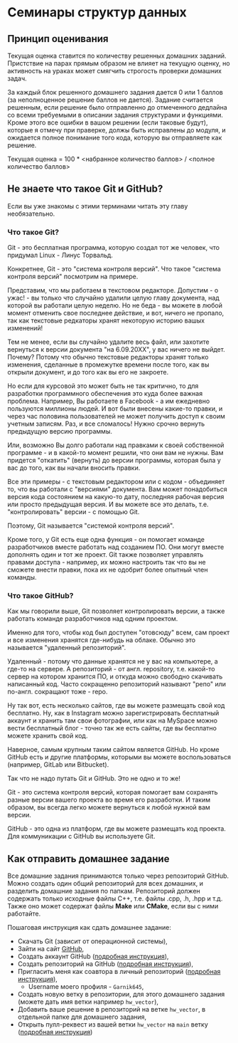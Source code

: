 # Семинары структур данных
## Принцип оценивания
Текущая оценка ставится по количеству решенных домашних заданий.
Пристствие на парах прямым образом не влияет на текущую оценку,
но активность на ураках может смягчить строгость проверки домашних задач.

За каждый блок решенного домашнего задания дается 0 или 1 баллов
(за неполноценное решение баллов не дается).
Задание считается решенным, если решение было отправленно до отмеченного
дедлайна со всеми требуемыми в описании задания структурами и функциями.
Кроме этого все ошибки в вашом решении (если таковые будут),
которые я отмечу при праверке, должы быть исправлены до модуля,
и ожидается полное понимание того кода,
которую вы отправляете как решение.

Текущая оценка = 100 * <набранное количество баллов> / <полное количество баллов>

## Не знаете что такое Git и GitHub?
Если вы уже знакомы с этими терминами читать эту главу необязательно.

### Что такое Git?
Git - это бесплатная программа, которую создал тот же человек,
что придумал Linux - Линус Торвальд.

Конкретнее, Git - это "система контроля версий".
Что такое "система контроля версий" посмотрим на примере.

Представим, что мы работаем в текстовом редакторе.
Допустим - о ужас! - вы только что случайно удалили целую главу документа,
над которой вы работали целую неделю.
Но не беда - вы можете в любой момент отменить свое последнее действие,
и вот, ничего не пропало, так как текстовые редкаторы хранят некоторую историю
вашых изменений!

Тем не менее, если вы случайно удалите весь файл,
или захотите вернуться к версии документа "на 6.09.20ХХ",
у вас ничего не выйдет. Почему?
Потому что обычно текстовые редакторы хранят только изменения,
сделанные в промежутке времени после того, как вы открыли документ,
и до того как вы его не закроете.

Но если для курсовой это может быть не так критично,
то для разработки программного обеспечения это куда более важная проблема.
Например, Вы работаете в Facebook - а им ежедневно пользуются миллионы людей.
И вот были внесены какие-то правки, и через час половина пользователей не может получить доступ к своим учетным записям.
Раз, и все сломалось!
Нужно срочно вернуть предыдущую версию программы.

Или, возможно Вы долго работали над правками к своей собственной программе - и в какой-то момент решили,
что они вам не нужны.
Вам придется "откатить" (вернуть) до версии программы,
которая была у вас до того,
как вы начали вносить правки.

Все эти примеры - с текстовым редактором или с кодом - объединяет то,
что вы работали с "версиями" документа.
Вам может понадобиться версия кода состоянием на какую-то дату,
последняя рабочая версия или просто предыдущая версия.
И вы можете все это делать, т.е. "контролировать" версии -  с помощью Git.

Поэтому, Git называется "системой контроля версий".

Кроме того, у Git есть еще одна функция - он помогает команде разработчиков вместе работать над созданием ПО.
Они могут вместе дополнять один и тот же проект.
Git также позволяет управлять правами доступа - например,
их можно настроить так что вы не сможете внести правки,
пока их не одобрит более опытный член команды.

### Что такое GitHub?
Как мы говорили выше, Git позволяет контролировать версии, а также работать команде разработчиков над одним проектом.

Именно для того, чтобы код был доступен "отовсюду" всем, сам проект и все изменения хранятся где-нибудь на облаке. Обычно это называется "удаленный репозиторий".

Удаленный - потому что данные хранятся не у вас на компьютере,
а где-то на сервере. А репозиторий - от англ. repository, т.е. какой-то сервер на котором хранится ПО,
и откуда можно свободно скачивать написанный код.
Часто сокращенно репозиторий называют "репо" или по-англ. сокращают тоже - repo.

Ну так вот, есть несколько сайтов,
где вы можете размещать свой код бесплатно.
Ну, как в Instagram можно зарегистрировать бесплатный аккаунт и хранить там свои фотографии,
или как на MySpace можно вести бесплатный блог - точно так же есть сайты,
где вы бесплатно можете хранить свой код.

Наверное, самым крупным таким сайтом является GitHub.
Но кроме GitHub есть и другие платформы,
которыми вы можете воспользоваться (например, GitLab или Bitbucket).

Так что не надо путать Git и GitHub. Это не одно и то же!

Git - это система контроля версий,
которая помогает вам сохранять разные версии вашего проекта во время его разработки.
И таким образом, вы всегда легко можете вернуться к любой нужной вам версии.

GitHub - это одна из платформ, где вы можете размещать код проекта.
Для коммуникации с GitHub вы используете Git.

## Как отправить домашнее задание
Все домашние задания принимаются только через репозиторий GitHub.
Можно создать один общий репозиторий для всех домашних, и разделить домашние задания по папкам.
Репозиторий должен содержать только исходные файлы C++, т.е. файлы .cpp, .h, .hpp и т.д.
Также оно может содержат файлы **Make** или **CMake**, если вы с ними работайте.

Пошаговая инструкция как сдать домашнее задание:
* Скачать Git (зависит от операционной системы),
* Зайти на сайт [GitHub](https://github.com/),
* Создать аккаунт GitHub ([подробная инструкция](https://vertex-academy.com/tutorials/ru/kak-zaregistrirovatsya-na-github/)),
* Создать репозиторий на GitHub ([подробная инструкция](https://vertex-academy.com/tutorials/ru/kak-sozdat-repozitorij-na-github/)),
* Пригласить меня как соавтора в личный репозиторий ([подробная инструкция](https://docs.github.com/en/account-and-profile/setting-up-and-managing-your-personal-account-on-github/managing-access-to-your-personal-repositories/inviting-collaborators-to-a-personal-repository)),
  * Username моего профиля - `Garnik645`,
* Создать новую ветку в репозитории, для этого домашнего задания (можете дать имя ветки например `hw_vector`),
* Добавить ваше решение в репозиторий на ветке `hw_vector`, в отдельной папке для домашнего задания,
* Открыть пулл-реквест из вашей ветки `hw_vector` на `main` ветку ([подробная инструкция](https://isqua.ru/blog/2017/04/12/kak-otkryt-pull-riekviest-v-github-i-nie-oblazhatsia/))
